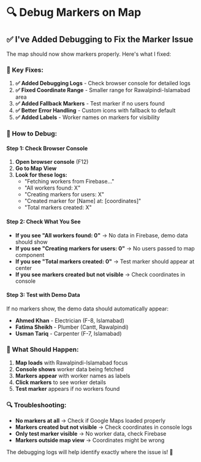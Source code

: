 # 🔍 Debug Markers on Map

## ✅ **I've Added Debugging to Fix the Marker Issue**

The map should now show markers properly. Here's what I fixed:

### **🔧 Key Fixes:**
1. **✅ Added Debugging Logs** - Check browser console for detailed logs
2. **✅ Fixed Coordinate Range** - Smaller range for Rawalpindi-Islamabad area
3. **✅ Added Fallback Markers** - Test marker if no users found
4. **✅ Better Error Handling** - Custom icons with fallback to default
5. **✅ Added Labels** - Worker names on markers for visibility

### **🚀 How to Debug:**

#### **Step 1: Check Browser Console**
1. **Open browser console** (F12)
2. **Go to Map View**
3. **Look for these logs:**
   - "Fetching workers from Firebase..."
   - "All workers found: X"
   - "Creating markers for users: X"
   - "Created marker for [Name] at: [coordinates]"
   - "Total markers created: X"

#### **Step 2: Check What You See**
- **If you see "All workers found: 0"** → No data in Firebase, demo data should show
- **If you see "Creating markers for users: 0"** → No users passed to map component
- **If you see "Total markers created: 0"** → Test marker should appear at center
- **If you see markers created but not visible** → Check coordinates in console

#### **Step 3: Test with Demo Data**
If no markers show, the demo data should automatically appear:
- **Ahmed Khan** - Electrician (F-8, Islamabad)
- **Fatima Sheikh** - Plumber (Cantt, Rawalpindi)
- **Usman Tariq** - Carpenter (F-7, Islamabad)

### **🎯 What Should Happen:**
1. **Map loads** with Rawalpindi-Islamabad focus
2. **Console shows** worker data being fetched
3. **Markers appear** with worker names as labels
4. **Click markers** to see worker details
5. **Test marker** appears if no workers found

### **🔍 Troubleshooting:**
- **No markers at all** → Check if Google Maps loaded properly
- **Markers created but not visible** → Check coordinates in console logs
- **Only test marker visible** → No worker data, check Firebase
- **Markers outside map view** → Coordinates might be wrong

The debugging logs will help identify exactly where the issue is! 🎯
